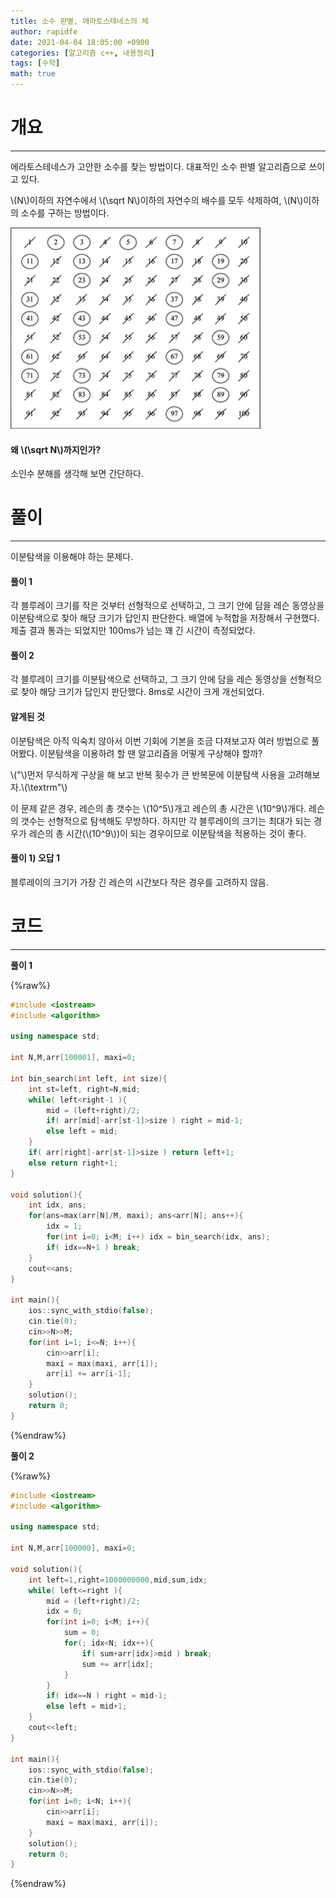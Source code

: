 ```yaml
---
title: 소수 판별, 에라토스테네스의 체
author: rapidfe
date: 2021-04-04 18:05:00 +0900
categories: [알고리즘 c++, 내용정리]
tags: [수학]
math: true
---
```


# **개요**

---

에라토스테네스가 고안한 소수를 찾는 방법이다. 대표적인 소수 판별 알고리즘으로 쓰이고 있다.

\\(N\\)이하의 자연수에서 \\(\sqrt N\\)이하의 자연수의 배수를 모두 삭제하여, \\(N\\)이하의 소수를 구하는 방법이다.

![eratos](/assets/img/eratos.png)

#### **왜 \\(\sqrt N\\)까지인가?**

소인수 분해를 생각해 보면 간단하다.



# **풀이**

---

이분탐색을 이용해야 하는 문제다.

#### **풀이 1**

각 블루레이 크기를 작은 것부터 선형적으로 선택하고, 그 크기 안에 담을 레슨 동영상을 이분탐색으로 찾아 해당 크기가 답인지 판단한다. 배열에 누적합을 저장해서 구현했다. 제출 결과 통과는 되었지만 100ms가 넘는 꽤 긴 시간이 측정되었다.

#### **풀이 2**

각 블루레이 크기를 이분탐색으로 선택하고, 그 크기 안에 담을 레슨 동영상을 선형적으로 찾아 해당 크기가 답인지 판단했다. 8ms로 시간이 크게 개선되었다.

#### **알게된 것**

이분탐색은 아직 익숙치 않아서 이번 기회에 기본을 조금 다져보고자 여러 방법으로 풀어봤다. 이분탐색을 이용하려 할 땐 알고리즘을 어떻게 구상해야 할까? 

\\("\\)먼저 무식하게 구상을 해 보고 반복 횟수가 큰 반복문에 이분탐색 사용을 고려해보자.\\(\textrm"\\)

이 문제 같은 경우, 레슨의 총 갯수는 \\(10^5\\)개고 레슨의 총 시간은 \\(10^9\\)개다. 레슨의 갯수는 선형적으로 탐색해도 무방하다. 하지만 각 블루레이의 크기는 최대가 되는 경우가 레슨의 총 시간(\\(10^9\\))이 되는 경우이므로 이분탐색을 적용하는 것이 좋다.

#### **풀이 1) 오답 1**

블루레이의 크기가 가장 긴 레슨의 시간보다 작은 경우를 고려하지 않음.



# **코드**

---

**풀이 1**

{%raw%}

```c++
#include <iostream>
#include <algorithm>

using namespace std;

int N,M,arr[100001], maxi=0;

int bin_search(int left, int size){
    int st=left, right=N,mid;
    while( left<right-1 ){
        mid = (left+right)/2;
        if( arr[mid]-arr[st-1]>size ) right = mid-1;
        else left = mid;
    }
    if( arr[right]-arr[st-1]>size ) return left+1;
    else return right+1;
}

void solution(){
    int idx, ans;
    for(ans=max(arr[N]/M, maxi); ans<arr[N]; ans++){
        idx = 1;
        for(int i=0; i<M; i++) idx = bin_search(idx, ans);
        if( idx==N+1 ) break;
    }
    cout<<ans;
}

int main(){
    ios::sync_with_stdio(false);
    cin.tie(0);
    cin>>N>>M;
    for(int i=1; i<=N; i++){
        cin>>arr[i];
        maxi = max(maxi, arr[i]);
        arr[i] += arr[i-1];
    }
    solution();
    return 0;
}
```

{%endraw%}

**풀이 2**

{%raw%}

```c++
#include <iostream>
#include <algorithm>

using namespace std;

int N,M,arr[100000], maxi=0;

void solution(){
    int left=1,right=1000000000,mid,sum,idx;
    while( left<=right ){
        mid = (left+right)/2;
        idx = 0;
        for(int i=0; i<M; i++){
            sum = 0;
            for(; idx<N; idx++){
                if( sum+arr[idx]>mid ) break;
                sum += arr[idx];
            }
        }
        if( idx==N ) right = mid-1;
        else left = mid+1;
    }
    cout<<left;
}

int main(){
    ios::sync_with_stdio(false);
    cin.tie(0);
    cin>>N>>M;
    for(int i=0; i<N; i++){
        cin>>arr[i];
        maxi = max(maxi, arr[i]);
    }
    solution();
    return 0;
}
```

{%endraw%}
